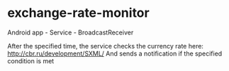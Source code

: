 # exchange-rate-monitor
Android app - Service - BroadcastReceiver

After the specified time, the service checks the currency rate here:
http://cbr.ru/development/SXML/
And sends a notification if the specified condition is met

